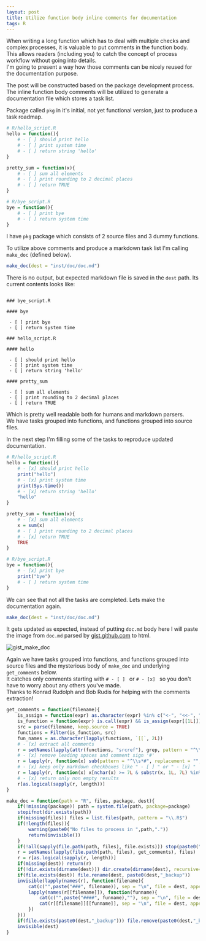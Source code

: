 ```yaml
---
layout: post
title: Utilize function body inline comments for documentation
tags: R
---
```




When writing a long function which has to deal with multiple checks and complex processes, it is valuable to put comments in the function body. This allows readers (including you) to catch the concept of process workflow without going into details.  
I'm going to present a way how those comments can be nicely reused for the documentation purpose.  

The post will be constructed based on the package development process. The inline function body comments will be utilized to generate a documentation file which stores a task list.  

Package called `pkg` in it's initial, not yet functional version, just to produce a task roadmap.  

```r
# R/hello_script.R
hello = function(){
    # - [ ] should print hello
    # - [ ] print system time
    # - [ ] return string 'hello'
}

pretty_sum = function(x){
    # - [ ] sum all elements
    # - [ ] print rounding to 2 decimal places
    # - [ ] return TRUE
}
```

```r
# R/bye_script.R
bye = function(){
    # - [ ] print bye
    # - [ ] return system time
}
```

I have `pkg` package which consists of 2 source files and 3 dummy functions.  

To utilize above comments and produce a markdown task list I'm calling `make_doc` (defined below).  

```r
make_doc(dest = "inst/doc/doc.md")
```

There is no output, but expected markdown file is saved in the `dest` path. Its current contents looks like:

```

### bye_script.R

#### bye

 - [ ] print bye
 - [ ] return system time

### hello_script.R

#### hello

 - [ ] should print hello
 - [ ] print system time
 - [ ] return string 'hello'

#### pretty_sum

 - [ ] sum all elements
 - [ ] print rounding to 2 decimal places
 - [ ] return TRUE

```

Which is pretty well readable both for humans and markdown parsers.  
We have tasks grouped into functions, and functions grouped into source files.  

In the next step I'm filling some of the tasks to reproduce updated documentation.  

```r
# R/hello_script.R
hello = function(){
    # - [x] should print hello
    print("hello")
    # - [x] print system time
    print(Sys.time())
    # - [x] return string 'hello'
    "hello"
}

pretty_sum = function(x){
    # - [x] sum all elements
    x = sum(x)
    # - [ ] print rounding to 2 decimal places
    # - [x] return TRUE
    TRUE
}
```

```r
# R/bye_script.R
bye = function(){
    # - [x] print bye
    print("bye")
    # - [ ] return system time
}
```

We can see that not all the tasks are completed. Lets make the documentation again.

```r
make_doc(dest = "inst/doc/doc.md")
```

It gets updated as expected, instead of putting `doc.md` body here I will paste the image from `doc.md` parsed by [gist.github.com](https://gist.github.com) to html.  

![gist_make_doc](https://cloud.githubusercontent.com/assets/3627377/9963521/902c29fc-5e23-11e5-81a8-4bdf94d1333a.png)

Again we have tasks grouped into functions, and functions grouped into source files and the mysterious body of `make_doc` and underlying `get_comments` below.  
It catches only comments starting with `# - [ ] ` or `# - [x] ` so you don't have to worry about any others you've made.  
Thanks to Konrad Rudolph and Bob Rudis for helping with the comments extraction!  

```r
get_comments = function(filename){
    is_assign = function(expr) as.character(expr) %in% c("<-", "<<-", "=", "assign")
    is_function = function(expr) is.call(expr) && is_assign(expr[[1L]]) && is.call(expr[[3L]]) && expr[[3L]][[1L]] == quote(`function`)
    src = parse(filename, keep.source = TRUE)
    functions = Filter(is_function, src)
    fun_names = as.character(lapply(functions, `[[`, 2L))
    # - [x] extract all comments
    r = setNames(lapply(attr(functions, "srcref"), grep, pattern = "^\\s*#", value = TRUE), fun_names)
    # - [x] remove leading spaces and comment sign '#'
    r = lapply(r, function(x) sub(pattern = "^\\s*#", replacement = "", x = x))
    # - [x] keep only markdown checkboxes like " - [ ] " or " - [x] "
    r = lapply(r, function(x) x[nchar(x) >= 7L & substr(x, 1L, 7L) %in% c(" - [ ] "," - [x] ")])
    # - [x] return only non empty results
    r[as.logical(sapply(r, length))]
}

make_doc = function(path = "R", files, package, dest){
    if(!missing(package)) path = system.file(path, package=package)
    stopifnot(dir.exists(path))
    if(missing(files)) files = list.files(path, pattern = "\\.R$")
    if(!length(files)){
        warning(paste0("No files to process in ",path,"."))
        return(invisible())
    }
    if(!all(sapply(file.path(path, files), file.exists))) stop(paste0("Processing stopped as some files not exists: ", paste(files[!sapply(file.path(path, files), file.exists)], collapse=", "),"."))
    r = setNames(lapply(file.path(path, files), get_comments), files)
    r = r[as.logical(sapply(r, length))]
    if(missing(dest)) return(r)
    if(!dir.exists(dirname(dest))) dir.create(dirname(dest), recursive=TRUE)
    if(file.exists(dest)) file.rename(dest, paste0(dest,"_backup"))
    invisible(lapply(names(r), function(filename){
        cat(c("",paste("###", filename)), sep = "\n", file = dest, append = file.exists(dest))
        lapply(names(r[[filename]]), function(funname){
            cat(c("",paste("####", funname),""), sep = "\n", file = dest, append = TRUE)
            cat(r[[filename]][[funname]], sep = "\n", file = dest, append = TRUE)
        })
    }))
    if(file.exists(paste0(dest,"_backup"))) file.remove(paste0(dest,"_backup"))
    invisible(dest)
}
```
